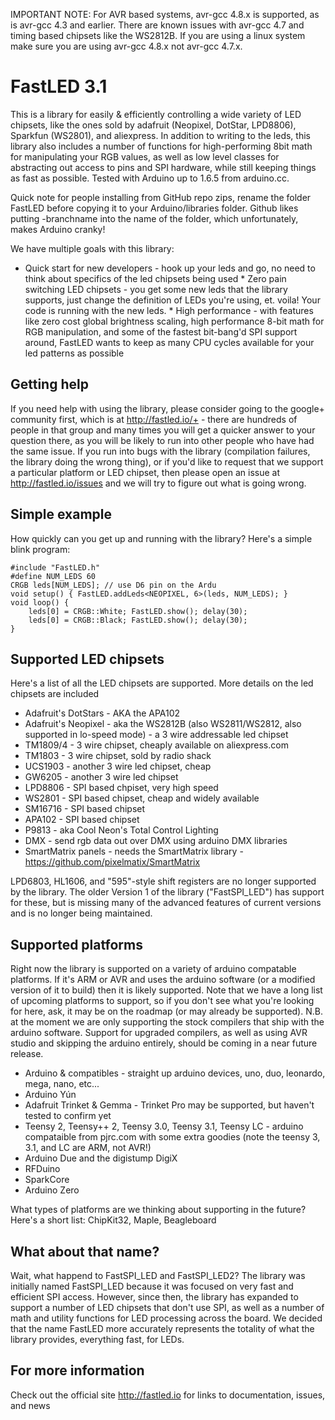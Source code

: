
IMPORTANT NOTE: For AVR based systems, avr-gcc 4.8.x is supported, as is avr-gcc 4.3 and earlier.  There are known issues with avr-gcc 4.7 and timing based chipsets like the WS2812B.  If you are using a linux system make sure you are using avr-gcc 4.8.x not avr-gcc 4.7.x.

FastLED 3.1
===========

This is a library for easily & efficiently controlling a wide variety of
LED chipsets, like the ones sold by adafruit (Neopixel, DotStar,
LPD8806), Sparkfun (WS2801), and aliexpress.  In addition to writing to
the leds, this library also includes a number of functions for
high-performing 8bit math for manipulating your RGB values, as well as
low level classes for abstracting out access to pins and SPI hardware,
while still keeping things as fast as possible.  Tested with Arduino up
to 1.6.5 from arduino.cc.

Quick note for people installing from GitHub repo zips, rename the
folder FastLED before copying it to your Arduino/libraries folder. 
Github likes putting -branchname into the name of the folder, which
unfortunately, makes Arduino cranky!

We have multiple goals with this library:

* Quick start for new developers - hook up your leds and go, no need to
think about specifics of the led chipsets being used * Zero pain
switching LED chipsets - you get some new leds that the library
supports, just change the definition of LEDs you're using, et. voila! 
Your code is running with the new leds. * High performance - with
features like zero cost global brightness scaling, high performance
8-bit math for RGB manipulation, and some of the fastest bit-bang'd SPI
support around, FastLED wants to keep as many CPU cycles available for
your led patterns as possible

## Getting help

If you need help with using the library, please consider going to the
google+ community first, which is at http://fastled.io/+ - there are
hundreds of people in that group and many times you will get a quicker
answer to your question there, as you will be likely to run into other
people who have had the same issue.  If you run into bugs with the
library (compilation failures, the library doing the wrong thing), or if
you'd like to request that we support a particular platform or LED
chipset, then please open an issue at http://fastled.io/issues and we
will try to figure out what is going wrong.

## Simple example

How quickly can you get up and running with the library?  Here's a simple blink program:

	#include "FastLED.h"
	#define NUM_LEDS 60
	CRGB leds[NUM_LEDS]; // use D6 pin on the Ardu
	void setup() { FastLED.addLeds<NEOPIXEL, 6>(leds, NUM_LEDS); }
	void loop() {
		leds[0] = CRGB::White; FastLED.show(); delay(30);
		leds[0] = CRGB::Black; FastLED.show(); delay(30);
	}

## Supported LED chipsets

Here's a list of all the LED chipsets are supported.  More details on the led chipsets are included 

* Adafruit's DotStars - AKA the APA102
* Adafruit's Neopixel - aka the WS2812B (also WS2811/WS2812, also
    supported in lo-speed mode) - a 3 wire addressable led chipset
* TM1809/4 - 3 wire chipset, cheaply available on aliexpress.com
* TM1803 - 3 wire chipset, sold by radio shack
* UCS1903 - another 3 wire led chipset, cheap
* GW6205 - another 3 wire led chipset
* LPD8806 - SPI based chpiset, very high speed
* WS2801 - SPI based chipset, cheap and widely available
* SM16716 - SPI based chipset
* APA102 - SPI based chipset
* P9813 - aka Cool Neon's Total Control Lighting
* DMX - send rgb data out over DMX using arduino DMX libraries
* SmartMatrix panels - needs the SmartMatrix library - https://github.com/pixelmatix/SmartMatrix


LPD6803, HL1606, and "595"-style shift registers are no longer supported
by the library.  The older Version 1 of the library ("FastSPI_LED") has
support for these, but is missing many of the advanced features of
current versions and is no longer being maintained.


## Supported platforms

Right now the library is supported on a variety of arduino compatable
platforms.  If it's ARM or AVR and uses the arduino software (or a
modified version of it to build) then it is likely supported.  Note that
we have a long list of upcoming platforms to support, so if you don't
see what you're looking for here, ask, it may be on the roadmap (or may
already be supported).  N.B. at the moment we are only supporting the
stock compilers that ship with the arduino software.  Support for
upgraded compilers, as well as using AVR studio and skipping the arduino
entirely, should be coming in a near future release.

* Arduino & compatibles - straight up arduino devices, uno, duo, leonardo, mega, nano, etc...
* Arduino Yún
* Adafruit Trinket & Gemma - Trinket Pro may be supported, but haven't tested to confirm yet
* Teensy 2, Teensy++ 2, Teensy 3.0, Teensy 3.1, Teensy LC - arduino compataible from pjrc.com with some extra goodies (note the teensy 3, 3.1, and LC are ARM, not AVR!)
* Arduino Due and the digistump DigiX
* RFDuino
* SparkCore
* Arduino Zero 

What types of platforms are we thinking about supporting in the future?  Here's a short list:  ChipKit32, Maple, Beagleboard

## What about that name?

Wait, what happend to FastSPI_LED and FastSPI_LED2?  The library was
initially named FastSPI_LED because it was focused on very fast and
efficient SPI access.  However, since then, the library has expanded to
support a number of LED chipsets that don't use SPI, as well as a number
of math and utility functions for LED processing across the board.  We
decided that the name FastLED more accurately represents the totality of
what the library provides, everything fast, for LEDs.

## For more information

Check out the official site http://fastled.io for links to documentation, issues, and news


